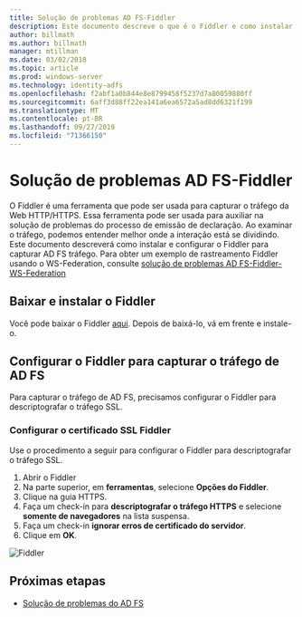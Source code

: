 ```yaml
---
title: Solução de problemas AD FS-Fiddler
description: Este documento descreve o que é o Fiddler e como instalar e configurar o Fiddler para solucionar problemas de declarações de AD FS
author: billmath
ms.author: billmath
manager: mtillman
ms.date: 03/02/2018
ms.topic: article
ms.prod: windows-server
ms.technology: identity-adfs
ms.openlocfilehash: f2abf1a0b844e8e8799458f5237d7a80059880ff
ms.sourcegitcommit: 6aff3d88ff22ea141a6ea6572a5ad8dd6321f199
ms.translationtype: MT
ms.contentlocale: pt-BR
ms.lasthandoff: 09/27/2019
ms.locfileid: "71366150"
---
```

# <a name="ad-fs-troubleshooting---fiddler"></a>Solução de problemas AD FS-Fiddler
O Fiddler é uma ferramenta que pode ser usada para capturar o tráfego da Web HTTP/HTTPS.  Essa ferramenta pode ser usada para auxiliar na solução de problemas do processo de emissão de declaração.  Ao examinar o tráfego, podemos entender melhor onde a interação está se dividindo.  Este documento descreverá como instalar e configurar o Fiddler para capturar AD FS tráfego.  Para obter um exemplo de rastreamento Fiddler usando o WS-Federation, consulte [solução de problemas AD FS-Fiddler-WS-Federation](ad-fs-tshoot-fiddler-ws-fed.md)

## <a name="download-and-install-fiddler"></a>Baixar e instalar o Fiddler
Você pode baixar o Fiddler [aqui](https://www.telerik.com/download/fiddler).  Depois de baixá-lo, vá em frente e instale-o.

## <a name="configure-fiddler-to-capture-ad-fs-traffic"></a>Configurar o Fiddler para capturar o tráfego de AD FS
Para capturar o tráfego de AD FS, precisamos configurar o Fiddler para descriptografar o tráfego SSL. 

### <a name="configure-the-fiddler-ssl-certificate"></a>Configurar o certificado SSL Fiddler
 Use o procedimento a seguir para configurar o Fiddler para descriptografar o tráfego SSL.

1.  Abrir o Fiddler
2.  Na parte superior, em **ferramentas**, selecione **Opções do Fiddler**.
3.  Clique na guia HTTPS.
4.  Faça um check-in para **descriptografar o tráfego HTTPS** e selecione **somente de navegadores** na lista suspensa.
5.  Faça um check-in **ignorar erros de certificado do servidor**.
6.  Clique em **OK**.

![Fiddler](media/ad-fs-tshoot-fiddler/fiddler1.png)

## <a name="next-steps"></a>Próximas etapas

- [Solução de problemas do AD FS](ad-fs-tshoot-overview.md)